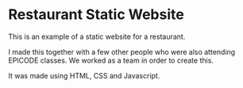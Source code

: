 # Restaurant Static Website

This is an example of a static website for a restaurant.

I made this together with a few other people who were also attending EPICODE classes. We worked as a team in order to create this.

It was made using HTML, CSS and Javascript.
